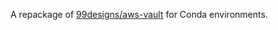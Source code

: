 A repackage of [99designs/aws-vault](https://github.com/99designs/aws-vault) for Conda environments.
